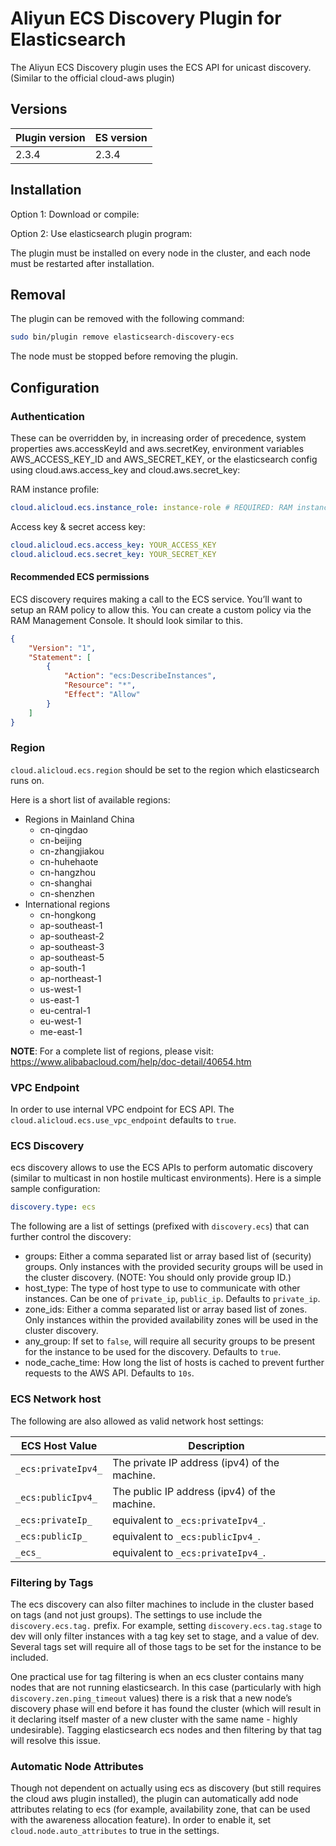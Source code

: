 # Aliyun ECS Discovery Plugin for Elasticsearch

The Aliyun ECS Discovery plugin uses the ECS API for unicast discovery. (Similar to the official cloud-aws plugin)

## Versions

Plugin version | ES version
---------------|------------
2.3.4 | 2.3.4

## Installation

Option 1: Download or compile:

Option 2: Use elasticsearch plugin program:

The plugin must be installed on every node in the cluster, and each node must be restarted after installation.

## Removal

The plugin can be removed with the following command:

```bash
sudo bin/plugin remove elasticsearch-discovery-ecs
```

The node must be stopped before removing the plugin.

## Configuration

### Authentication

These can be overridden by, in increasing order of precedence, system properties aws.accessKeyId and aws.secretKey, environment variables AWS_ACCESS_KEY_ID and AWS_SECRET_KEY, or the elasticsearch config using cloud.aws.access_key and cloud.aws.secret_key:

RAM instance profile:

```yaml
cloud.alicloud.ecs.instance_role: instance-role # REQUIRED: RAM instance role
```

Access key & secret access key:

```yaml
cloud.alicloud.ecs.access_key: YOUR_ACCESS_KEY
cloud.alicloud.ecs.secret_key: YOUR_SECRET_KEY
```

#### Recommended ECS permissions

ECS discovery requires making a call to the ECS service. You’ll want to setup an RAM policy to allow this. You can create a custom policy via the RAM Management Console. It should look similar to this.

```json
{
    "Version": "1",
    "Statement": [
        {
            "Action": "ecs:DescribeInstances",
            "Resource": "*",
            "Effect": "Allow"
        }
    ]
}
```

### Region

`cloud.alicloud.ecs.region` should be set to the region which elasticsearch runs on.

Here is a short list of available regions:

- Regions in Mainland China
    - cn-qingdao
    - cn-beijing
    - cn-zhangjiakou
    - cn-huhehaote
    - cn-hangzhou
    - cn-shanghai
    - cn-shenzhen
- International regions
    - cn-hongkong
    - ap-southeast-1
    - ap-southeast-2
    - ap-southeast-3
    - ap-southeast-5
    - ap-south-1
    - ap-northeast-1
    - us-west-1
    - us-east-1
    - eu-central-1
    - eu-west-1
    - me-east-1

**NOTE**: For a complete list of regions, please visit: https://www.alibabacloud.com/help/doc-detail/40654.htm

### VPC Endpoint

In order to use internal VPC endpoint for ECS API. The `cloud.alicloud.ecs.use_vpc_endpoint` defaults to `true`.

### ECS Discovery

ecs discovery allows to use the ECS APIs to perform automatic discovery (similar to multicast in non hostile multicast environments). Here is a simple sample configuration:

```yaml
discovery.type: ecs
```

The following are a list of settings (prefixed with `discovery.ecs`) that can further control the discovery:

- groups: Either a comma separated list or array based list of (security) groups. Only instances with the provided security groups will be used in the cluster discovery. (NOTE: You should only provide group ID.)
- host_type: The type of host type to use to communicate with other instances. Can be one of `private_ip`, `public_ip`. Defaults to `private_ip`.
- zone_ids: Either a comma separated list or array based list of zones. Only instances within the provided availability zones will be used in the cluster discovery.
- any_group: If set to `false`, will require all security groups to be present for the instance to be used for the discovery. Defaults to `true`.
- node_cache_time: How long the list of hosts is cached to prevent further requests to the AWS API. Defaults to `10s`.

### ECS Network host

The following are also allowed as valid network host settings:

ECS Host Value | Description
---------------|-------------
`_ecs:privateIpv4_` | The private IP address (ipv4) of the machine.
`_ecs:publicIpv4_` | The public IP address (ipv4) of the machine.
`_ecs:privateIp_` | equivalent to `_ecs:privateIpv4_`.
`_ecs:publicIp_` | equivalent to `_ecs:publicIpv4_`.
`_ecs_` | equivalent to `_ecs:privateIpv4_`.

### Filtering by Tags

The ecs discovery can also filter machines to include in the cluster based on tags (and not just groups). The settings to use include the `discovery.ecs.tag.` prefix. For example, setting `discovery.ecs.tag.stage` to dev will only filter instances with a tag key set to stage, and a value of dev. Several tags set will require all of those tags to be set for the instance to be included.

One practical use for tag filtering is when an ecs cluster contains many nodes that are not running elasticsearch. In this case (particularly with high `discovery.zen.ping_timeout` values) there is a risk that a new node’s discovery phase will end before it has found the cluster (which will result in it declaring itself master of a new cluster with the same name - highly undesirable). Tagging elasticsearch ecs nodes and then filtering by that tag will resolve this issue.

### Automatic Node Attributes

Though not dependent on actually using ecs as discovery (but still requires the cloud aws plugin installed), the plugin can automatically add node attributes relating to ecs (for example, availability zone, that can be used with the awareness allocation feature). In order to enable it, set `cloud.node.auto_attributes` to true in the settings.
